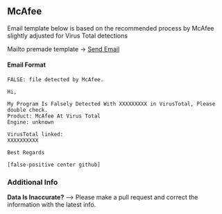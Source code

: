 ## McAfee

Email template below is based on the recommended process by McAfee slightly adjusted for Virus Total detections

Mailto premade template -> [Send Email](mailto:virus_research@mcafee.com?subject=FALSE%3A%20file%20detected%20by%20McAfee.&body=Hi%2C%0D%0A%0D%0AMy%20Program%20Is%20Falsely%20Detected%20With%20XXXXXXXXX%20in%20VirusTotal%2C%20Please%20double%20check.%0D%0AProduct%3A%20McAfee%20At%20VirusTotal%0D%0AEngine%3A%20unknown%0D%0A%0D%0AVirusTotal%20linked%3A%0D%0AXXXXXXXXXX%0D%0A%0D%0ABest%20Regards%0D%0A%0D%0A%5Bfalse-positive%20center%20github%5D)

#### Email Format
```
FALSE: file detected by McAfee.
```
```
Hi,

My Program Is Falsely Detected With XXXXXXXXX in VirusTotal, Please double check.
Product: McAfee At Virus Total
Engine: unknown

VirusTotal linked:
XXXXXXXXXX

Best Regards

[false-positive center github]
```


### Additional Info

**Data Is Inaccurate?** --> Please make a pull request and correct the information with the latest info.
